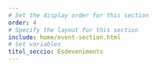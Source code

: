 ```yaml
---
# Set the display order for this section
order: 4
# Specify the layout for this section
include: home/event-section.html
# Set variables
titol_seccio: Esdeveniments
---
```

